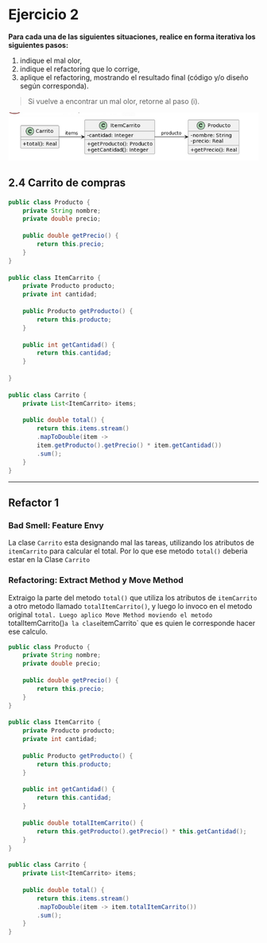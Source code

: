 # Ejercicio 2
**Para cada una de las siguientes situaciones, realice en forma iterativa los siguientes pasos:**
1. indique el mal olor, <br/>
2. indique el refactoring que lo corrige, <br/> 
3. aplique el refactoring, mostrando el resultado final (código y/o diseño según corresponda). <br/>
> Si vuelve a encontrar un mal olor, retorne al paso (i).

![uml2.4](../img/uml2.4.png)
## 2.4 Carrito de compras
```java
public class Producto {
    private String nombre;
    private double precio;
    
    public double getPrecio() {
        return this.precio;
    }
}

public class ItemCarrito {
    private Producto producto;
    private int cantidad;
        
    public Producto getProducto() {
        return this.producto;
    }
    
    public int getCantidad() {
        return this.cantidad;
    }

}

public class Carrito {
    private List<ItemCarrito> items;
    
    public double total() {
        return this.items.stream()
        .mapToDouble(item -> 
        item.getProducto().getPrecio() * item.getCantidad())
        .sum();
    }
}
```
- - - 
## Refactor 1 
### **Bad Smell:** Feature Envy
La clase `Carrito` esta designando mal las tareas, utilizando los atributos de `itemCarrito` para calcular el total. Por lo que ese metodo `total()` deberia estar en la Clase `Carrito` 
### **Refactoring:** Extract Method y Move Method
Extraigo la parte del metodo `total()` que utiliza los atributos de `itemCarrito` a otro metodo llamado `totalItemCarrito()`, y luego lo invoco en el metodo original `total.
Luego aplico Move Method moviendo el metodo `totalItemCarrito()` a la clase `itemCarrito` que es quien le corresponde hacer ese calculo.
```java
public class Producto {
    private String nombre;
    private double precio;
    
    public double getPrecio() {
        return this.precio;
    }
}

public class ItemCarrito {
    private Producto producto;
    private int cantidad;
        
    public Producto getProducto() {
        return this.producto;
    }
    
    public int getCantidad() {
        return this.cantidad;
    }

    public double totalItemCarrito() {
        return this.getProducto().getPrecio() * this.getCantidad();
    }
}

public class Carrito {
    private List<ItemCarrito> items;
    
    public double total() {
        return this.items.stream()
        .mapToDouble(item -> item.totalItemCarrito())
        .sum();
    }
}
```